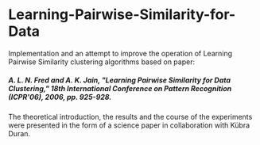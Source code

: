 # Learning-Pairwise-Similarity-for-Data

Implementation and an attempt to improve the operation of Learning Pairwise Similarity clustering algorithms based on paper:

##### A. L. N. Fred and A. K. Jain, "Learning Pairwise Similarity for Data Clustering," 18th International Conference on Pattern Recognition (ICPR'06), 2006, pp. 925-928.

The theoretical introduction, the results and the course of the experiments were presented in the form of a science paper in collaboration with Kübra Duran.
